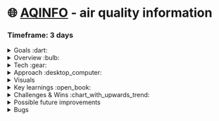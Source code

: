 # :globe_with_meridians: [AQINFO](https://aqinfo.netlify.app/) - air quality information

### Timeframe: 3 days

<details>
  <summary>Goals :dart:</summary>
  <p>In less than a week, build a React app with API requests and data visualisation.</p>
</details>

<details>
  <summary>Overview :bulb:</summary>
  <p>
    Select a location, anywhere in the world, using pin-drop on a map or satellite image. You can then view a data visualisation about the air quality in your           chosen location - this comes in the form of a colour coded bar chart accompanied by a short description of the air quality. You can also view weather warnings       for the area you’ve chosen - at the moment these are written in English whenever possible.
  </p>
  <p>
    The site also subtly prompts the user to donate to one of six environmental charities.
  </p>
</details>

<details>
  <summary>Tech :gear:</summary>
    <h3>SCSS - 13.1 % :</h3>
    <ul>
      <li>Customising Plotly.Js components and bootstrap components.</li>
      <li>Positioning, fonts & colouring.</li>
      <li>Somewhat responsive design (not fully optimised for phone use).</li>
    </ul>
    <h3>Plotly.js & React.js / React-Bootstrap - 86.9% :</h3>
    <ul>
      <li>All of the sites content, any little features included</li>
      <li>Making a request to Google maps api using pin drop on selected location, storing the latitude and longitude as stateful variables.</li>
      <li>Passing those coordinates as part of two other separate requests to OpenWeatherMap API - for air quality data and weather warnings.</li>
      <li>Plotting the data onto a bar chart which is literally coloured using the response data (achieved with some fairly simple conditional logic)</li>
    </ul>
</details>

<details>
  <summary>Approach :desktop_computer:</summary>
  <div>
    <h3>Beginning - planning :</h3>
    <p>
      I knew I wanted to create a dynamic data visualisation site - So a user could search a location and get visual data back. After doing some research I landed         on Google Maps Javascript Api and OpenWeatherMap Api for requesting data. My brother had done work with an open source graphing library called Plotly.js and         recommended it. 
    </p>
    <p>I started a trello board for my project planning as usual, with ‘to-do’, ‘doing’ and ‘done lists’ + wireframes & pseudo-code.</p>
    <h5>Middle - bulk of the project :</h5>
    <p>As it turns out the Google maps JavaScript api involves typescript which I was unfamiliar with, this had to be altered to work in a React app.</p>
    <p>
      Fairly quickly I was able to get coordinates from the mapp and store them as stateful variables, then make requests to OpenWeatherMap for the relevant data.
    </p>
    <h5>End - polishing & testing :</h5>
    <p>
      It was then just a case of plotting the data on a bar chart and bringing the UX up to scratch. Working with plotly.js was challenging at times - there are not       many examples of React implementation online and the components are difficult to customise in some ways. 
    </p>
  </div>
  <div>
    <h3>Building features</h3>
    <h4>Map:</h4>
    <p>
      The Google maps JS api involves typescript which I was unfamiliar with, this boilerplate had to be altered to work in my React app - luckily my brother             could advise me on this.
    </p>
    <p>
      Out of the box, this feature will allow a user to drop a pin on as many locations as they want, the pins will all remain on screen - this isn’t what I wanted,       I had to alter it so a user could only drop one pin at a time - this is very simple to do. 
    </p>
    <p>
      I use a dotenv file to store my API keys, then process them and use them where needed:
    </p> <br>
    <img src="https://user-images.githubusercontent.com/89402596/149630205-abfd32e2-8f34-494f-a5bb-2e97e1567182.png" /> <br>
    <p><em>Using a click handler and a stateful variable you can store the lat & lng coordinates of the location a user has chosen -</em></p> <br>
    <img src="https://user-images.githubusercontent.com/89402596/149630257-57b9ad83-603f-4305-a13f-175ca150e62e.png" />
    <img src="https://user-images.githubusercontent.com/89402596/149630280-49fa07f6-080b-4fdf-ba30-6482aeea2e1a.png" /> <br>
    <p>You could pass these coordinates as props to any component of your choosing, I’m sure there are many interesting things you could do with this.</p>
    <p>
      Later, <em>I pass the coordinates as props to the component</em> that builds my air quality index bar chart (<Plotter>) and the component that renders local         weather warnings (<Warning>) - as you can see this component is <em>rendered conditionally</em>, it’s only visible after a location has been clicked on:
    </p> <br>
    <img src="https://user-images.githubusercontent.com/89402596/149630356-9497e545-851d-4a7d-9f0a-1c5644963066.png" /> <br>
    <h4>Air Quality Index - Bar chart:</h4>
    <p>
      The <em>Plotly.Js graphing</em> library has good documentation. I started by simply implementing an instance of their basic bar chart and feeding it some           dummy-data.
    </p>
    <p>I then request the actual data from open-weather-map-api that I want to display.</p>
    <p>
      This is a <em>simple request: pass in the coordinates retrieved from the map’s click handler function. – I store the response data in stateful variables that       are updated whenever a new request is made</em> - This all happens within a <em>UseEffect hook</em> so the request is only made if the location changes: 
    </p> <br>
    <img src="https://user-images.githubusercontent.com/89402596/149630538-ed865a16-35f8-4ea1-9c58-36f43349f981.png" /> <br>
    
 </div>
</details>






<details>
  <summary>Visuals</summary>
  <p>Landing page</p>
  <img src=https://user-images.githubusercontent.com/89402596/148824744-aaed67af-a7df-452f-b99a-beb7b4a0cb5a.png />
  <p>AQI data visualisatioin</p>
  <img src=https://user-images.githubusercontent.com/89402596/148824903-9341ca48-db04-4cce-ae06-b76c4d5f1231.png />
  <p>Weather warning</p>
  <img src=https://user-images.githubusercontent.com/89402596/148825012-d9e82454-23be-4d9f-b69e-a20dd98404d8.png />
  <p>Donate to charity</p>
  <img src=https://user-images.githubusercontent.com/89402596/148825088-d0e95f40-406e-4325-b6af-15c15234f2ff.png />
</details>


<details>
  <summary>Key learnings :open_book:</summary>
  <ul>
    <li>Plotly.js - a great library for creating dynamic data visualisations - getting practice implementing it with React and customising their components.</li>
    <li>Google maps API, useful for all kinds of applications.</li>
    <li>Making requests to one API using data returned from another.</li>
  </ul>
</details>

<details>
  <summary>Challenges & Wins :chart_with_upwards_trend:</summary>
  <ul>
    <li>Converting from typescript to JavaScript</li>
    <li>Customising plotly components & React app implementation</li>
    <li>Implementing responsive design</li>
  </ul>
</details>

<details>
  <summary>Possible future improvements</summary>
  <ul>
    <li>More visually interesting / impactful data visualisation</li>
    <li>More features (request other kinds of data relevant to the subject) </li>
    <li>Fully responsive - get it working properly on phone screens</li>
  </ul>
</details>

<details>
  <summary>Bugs</summary>
  <p>The App is almost fully responsive but the title of the bar chart does not fit on the screen as intended.</p>
</details>
